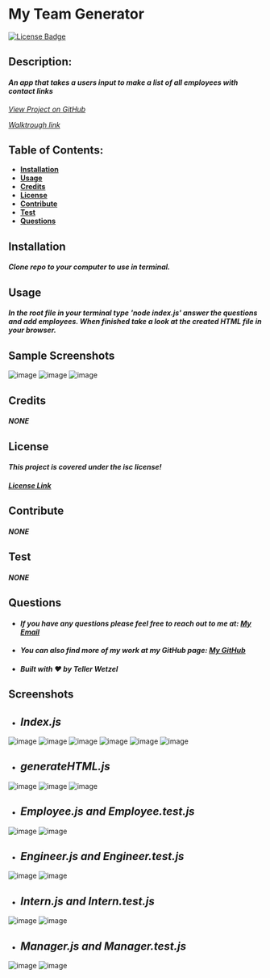 # My Team Generator

  [![License Badge](https://img.shields.io/badge/license-isc-blue.svg)](#license)

  ## Description:
  #### *An app that takes a users input to make a list of all employees with contact links*
  *[View Project on GitHub](https://github.com/teller35/my-team-generator)*

  *[Walktrough link](https://drive.google.com/file/d/1Tc2xo3DvWgf_mikfDGh2fnIx_IBcb-a0/view?usp=sharing)*

  ## Table of Contents:
  * [**Installation**](#installation)
  * [**Usage**](#usage)
  * [**Credits**](#credits)
  * [**License**](#license)
  * [**Contribute**](#contribute)
  * [**Test**](#test)
  * [**Questions**](#questions)

  ## Installation
  
  #### *Clone repo to your computer to use in terminal.*
  

  ## Usage
  #### *In the root file in your terminal type 'node index.js' answer the questions and add employees. When finished take a look at the created HTML file in your browser.*

  ## Sample Screenshots
![image](https://user-images.githubusercontent.com/79383305/119034553-b688f400-b96b-11eb-83fb-1d4f121c3306.png)
![image](https://user-images.githubusercontent.com/79383305/119034581-bbe63e80-b96b-11eb-9abf-d253606e1483.png)
![image](https://user-images.githubusercontent.com/79383305/119034633-c9032d80-b96b-11eb-9d27-131699c687b2.png)

  ## Credits
  #### *NONE*

  ## License
  #### *This project is covered under the isc license!*
  #### *[License Link](https://choosealicense.com/licenses/isc)*

  ## Contribute
  #### *NONE*

  ## Test
  #### *NONE*

  ## Questions
  * #### *If you have any questions please feel free to reach out to me at: <a href='mailto:tellerwetzel@yahoo.com'></i>My Email</a>*
  * #### *You can also find more of my work at my GitHub page: [My GitHub](https://github.com/teller35)*
  * #### *Built with ❤️ by Teller Wetzel*

## Screenshots
* ## *Index.js*
![image](https://user-images.githubusercontent.com/79383305/119032865-e20adf00-b969-11eb-8ceb-5870e6e2bf9e.png)
![image](https://user-images.githubusercontent.com/79383305/119032933-e800c000-b969-11eb-963f-d5b11f1a16ef.png)
![image](https://user-images.githubusercontent.com/79383305/119032961-efc06480-b969-11eb-99cb-41ec5ba7af78.png)
![image](https://user-images.githubusercontent.com/79383305/119033047-023a9e00-b96a-11eb-9214-dc6855c27a01.png)
![image](https://user-images.githubusercontent.com/79383305/119033069-08c91580-b96a-11eb-8969-5f6472aefa42.png)
![image](https://user-images.githubusercontent.com/79383305/119033099-0f578d00-b96a-11eb-990f-ff68c8842900.png)
* ## *generateHTML.js*
![image](https://user-images.githubusercontent.com/79383305/119033232-3a41e100-b96a-11eb-953e-9309e36eab10.png)
![image](https://user-images.githubusercontent.com/79383305/119033261-42018580-b96a-11eb-89e2-f46f47f873db.png)
![image](https://user-images.githubusercontent.com/79383305/119033292-4a59c080-b96a-11eb-9546-bca8fd4a57c9.png)
* ## *Employee.js and Employee.test.js*
![image](https://user-images.githubusercontent.com/79383305/119032737-c1428980-b969-11eb-9904-e4b6037e1d41.png)
![image](https://user-images.githubusercontent.com/79383305/119032760-c8699780-b969-11eb-9319-2d2313a83a1c.png)
* ## *Engineer.js and Engineer.test.js*
![image](https://user-images.githubusercontent.com/79383305/119033419-6eb59d00-b96a-11eb-972c-51e4c1b7f014.png)
![image](https://user-images.githubusercontent.com/79383305/119033431-72e1ba80-b96a-11eb-9a78-a439ef0d74df.png)
* ## *Intern.js and Intern.test.js*
![image](https://user-images.githubusercontent.com/79383305/119033505-87be4e00-b96a-11eb-9190-02ff29842a17.png)
![image](https://user-images.githubusercontent.com/79383305/119033523-8bea6b80-b96a-11eb-872e-b8d47a5e6395.png)
* ## *Manager.js and Manager.test.js*
![image](https://user-images.githubusercontent.com/79383305/119033598-a3295900-b96a-11eb-944e-d47b4e80ca9e.png)
![image](https://user-images.githubusercontent.com/79383305/119033617-a7ee0d00-b96a-11eb-9560-0e3245a56648.png)